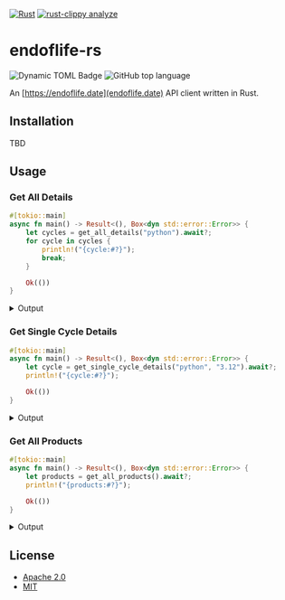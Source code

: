 [![Rust](https://github.com/afarinetti/endoflife-rs/actions/workflows/rust.yml/badge.svg)](https://github.com/afarinetti/endoflife-rs/actions/workflows/rust.yml)  [![rust-clippy analyze](https://github.com/afarinetti/endoflife-rs/actions/workflows/rust-clippy.yml/badge.svg)](https://github.com/afarinetti/endoflife-rs/actions/workflows/rust-clippy.yml)

# endoflife-rs

![Dynamic TOML Badge](https://img.shields.io/badge/dynamic/toml?url=https%3A%2F%2Fraw.githubusercontent.com%2Fafarinetti%2Fendoflife-rs%2Frefs%2Fheads%2Fmain%2FCargo.toml&query=%24.package.version&label=Version)  ![GitHub top language](https://img.shields.io/github/languages/top/afarinetti/endoflife-rs)

An [https://endoflife.date](endoflife.date) API client written in Rust.

## Installation

TBD

## Usage

### Get All Details

```rust
#[tokio::main]
async fn main() -> Result<(), Box<dyn std::error::Error>> {
    let cycles = get_all_details("python").await?;
    for cycle in cycles {
        println!("{cycle:#?}");
        break;
    }

    Ok(())
}
```

<details>
  <summary>Output</summary>
  <pre>
    Cycle {
      cycle: "3.13",
      release_date: 2024-10-07,
      eol: Date(
        2029-10-31,
      ),
      latest: "3.13.1",
      link: None,
      lts: Bool(
        false,
      ),
      support: Date(
        2026-10-01,
      ),
      discontinued: None,
    }
    Cycle {
      cycle: "3.12",
      release_date: 2023-10-02,
      eol: Date(
        2028-10-31,
      ),
      latest: "3.12.8",
      link: None,
      lts: Bool(
        false,
      ),
      support: Date(
        2025-04-02,
      ),
      discontinued: None,
    }

    // << snip >>

    Cycle {
      cycle: "3.0",
      release_date: 2008-12-03,
      eol: Date(
        2009-06-27,
      ),
      latest: "3.0.1",
      link: None,
      lts: Bool(
        false,
      ),
      support: Bool(
        false,
      ),
      discontinued: None,
    }
    Cycle {
      cycle: "2.6",
      release_date: 2008-10-01,
      eol: Date(
        2013-10-29,
      ),
      latest: "2.6.9",
      link: None,
      lts: Bool(
        false,
      ),
      support: Bool(
        false,
      ),
      discontinued: None,
    }
  </pre>
</details>

### Get Single Cycle Details

```rust
#[tokio::main]
async fn main() -> Result<(), Box<dyn std::error::Error>> {
    let cycle = get_single_cycle_details("python", "3.12").await?;
    println!("{cycle:#?}");

    Ok(())
}
```

<details>
  <summary markdown="span">Output</summary>
  <pre>
    Cycle {
      cycle: "3.12",
      release_date: 2023-10-02,
      eol: Date(
        2028-10-31,
      ),
      latest: "3.12.8",
      link: None,
      lts: Bool(
        false,
      ),
      support: Date(
        2025-04-02,
      ),
      discontinued: None,
    }
  </pre>
</details>

### Get All Products

```rust
#[tokio::main]
async fn main() -> Result<(), Box<dyn std::error::Error>> {
    let products = get_all_products().await?;
    println!("{products:#?}");

    Ok(())
}
```

<details>
  <summary>Output</summary>
  <pre>
    [
      "akeneo-pim",
      "alibaba-dragonwell",
      "almalinux",
      "alpine",
      "amazon-cdk",
      "amazon-corretto",

      // << snip >>

      "xcp-ng",
      "yarn",
      "yocto",
      "zabbix",
      "zentyal",
      "zerto",
      "zookeeper",
    ]
  </pre>
</details>

## License

- [Apache 2.0](https://choosealicense.com/licenses/apache-2.0/)
- [MIT](https://choosealicense.com/licenses/mit/)
